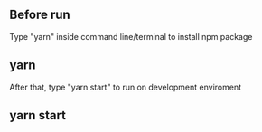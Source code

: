 ## Before run
Type "yarn" inside command line/terminal to install npm package
## yarn
After that, type "yarn start" to run on development enviroment
## yarn start
